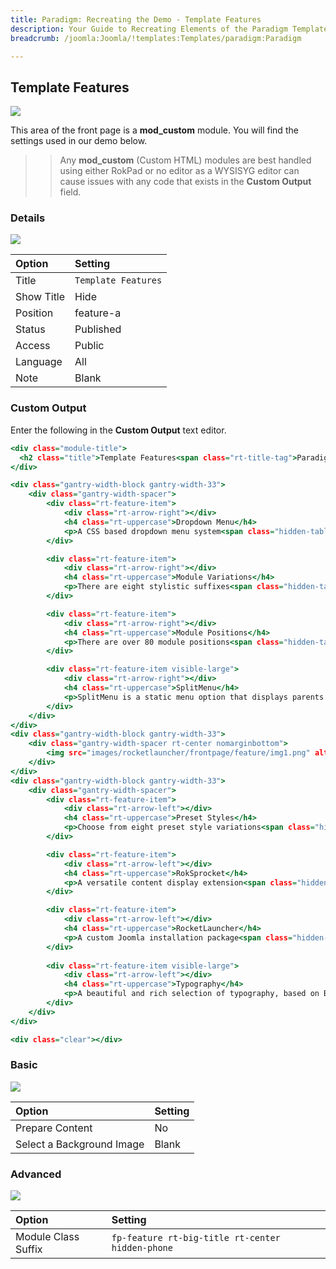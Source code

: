 ```yaml
---
title: Paradigm: Recreating the Demo - Template Features
description: Your Guide to Recreating Elements of the Paradigm Template for Joomla
breadcrumb: /joomla:Joomla/!templates:Templates/paradigm:Paradigm

---
```


Template Features
-----

![][demo]

This area of the front page is a **mod_custom** module. You will find the settings used in our demo below.

>> Any **mod_custom** (Custom HTML) modules are best handled using either RokPad or no editor as a WYSISYG editor can cause issues with any code that exists in the **Custom Output** field.

### Details

![][demo2]

| Option     | Setting             |  
| :--------- | :------------------ |  
| Title      | `Template Features` |  
| Show Title | Hide                |  
| Position   | feature-a           |  
| Status     | Published           |  
| Access     | Public              |  
| Language   | All                 |  
| Note       | Blank               |  

### Custom Output

Enter the following in the **Custom Output** text editor.

~~~ .html
<div class="module-title">
  <h2 class="title">Template Features<span class="rt-title-tag">Paradigm provides the tools you need to setup your website with ease.</span></h2>
</div>

<div class="gantry-width-block gantry-width-33">
	<div class="gantry-width-spacer">
		<div class="rt-feature-item">
			<div class="rt-arrow-right"></div>
			<h4 class="rt-uppercase">Dropdown Menu</h4>
			<p>A CSS based dropdown menu system<span class="hidden-tablet">, with numerous advanced features such as inline modules and multiple columns</span>.</p>
		</div>

		<div class="rt-feature-item">
			<div class="rt-arrow-right"></div>
			<h4 class="rt-uppercase">Module Variations</h4>
			<p>There are eight stylistic suffixes<span class="hidden-tablet">, to provide individual module styling, as well as several structural suffixes</span>.</p>
		</div>

		<div class="rt-feature-item">
			<div class="rt-arrow-right"></div>
			<h4 class="rt-uppercase">Module Positions</h4>
			<p>There are over 80 module positions<span class="hidden-tablet">, most split into rows of 6, each with adjustable widths, globally or per menu item</span>.</p>
		</div>	

		<div class="rt-feature-item visible-large">
			<div class="rt-arrow-right"></div>
			<h4 class="rt-uppercase">SplitMenu</h4>
			<p>SplitMenu is a static menu option that displays parents in the header and children in the sidebar, as configurable.</p>
		</div>						
	</div>
</div>
<div class="gantry-width-block gantry-width-33">
	<div class="gantry-width-spacer rt-center nomarginbottom">
		<img src="images/rocketlauncher/frontpage/feature/img1.png" alt="image" />
	</div>
</div>
<div class="gantry-width-block gantry-width-33">
	<div class="gantry-width-spacer">
		<div class="rt-feature-item">
			<div class="rt-arrow-left"></div>
			<h4 class="rt-uppercase">Preset Styles</h4>
			<p>Choose from eight preset style variations<span class="hidden-tablet">, with configurable options for text, link, accent, and background colors.</span></p>
		</div>

		<div class="rt-feature-item">
			<div class="rt-arrow-left"></div>
			<h4 class="rt-uppercase">RokSprocket</h4>
			<p>A versatile content display extension<span class="hidden-tablet">, with integrated styling in Paradigm, including the Features layout option</span>.</p>
		</div>

		<div class="rt-feature-item">
			<div class="rt-arrow-left"></div>
			<h4 class="rt-uppercase">RocketLauncher</h4>
			<p>A custom Joomla installation package<span class="hidden-tablet"> that installs a near equivalent of the demo onto your server</span>.</p>
		</div>
		
		<div class="rt-feature-item visible-large">
			<div class="rt-arrow-left"></div>
			<h4 class="rt-uppercase">Typography</h4>
			<p>A beautiful and rich selection of typography, based on Boostrap, to emphasise and embellish the content elements.</p>
		</div>
	</div>
</div>

<div class="clear"></div>
~~~

### Basic

![][demo3]

| Option                    | Setting |  
| :------------------------ | :------ |  
| Prepare Content           | No      |  
| Select a Background Image | Blank   |

### Advanced

![][demo4]

| Option              | Setting                                          |  
| :------------------ | :----------------------------------------------- |  
| Module Class Suffix | `fp-feature rt-big-title rt-center hidden-phone` |  

[demo]: assets/demo_3.jpeg
[demo2]: assets/template_1.jpeg
[demo3]: assets/template_2.jpeg
[demo4]: assets/template_3.jpeg